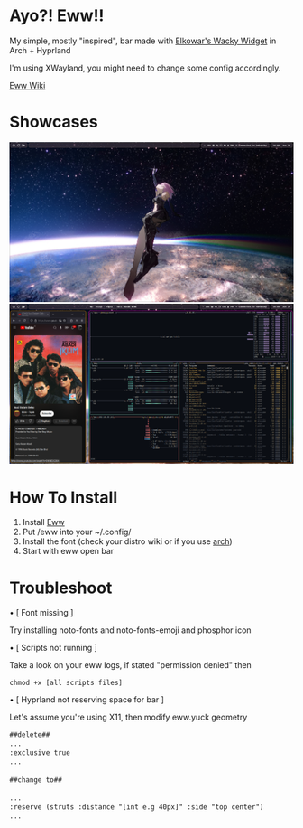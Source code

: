 # Ayo?! Eww!!

My simple, mostly "inspired", bar made with [Elkowar's Wacky Widget](https://github.com/elkowar/eww/) in Arch + Hyprland

I'm using XWayland, you might need to change some config accordingly.

[Eww Wiki](https://elkowar.github.io/eww/)

# Showcases
<img src="picture.png">
<img src="showcase.png">

# How To Install

  1. Install [Eww](https://github.com/elkowar/eww/)
  2. Put /eww into your ~/.config/
  3. Install the font (check your distro wiki or if you use [arch](https://wiki.archlinux.org/title/Fonts#Manual_installation))
  4. Start with eww open bar

# Troubleshoot

• [ Font missing ]

Try installing noto-fonts and noto-fonts-emoji and phosphor icon

• [ Scripts not running ]

Take a look on your eww logs, if stated "permission denied" then
```
chmod +x [all scripts files]
```

• [ Hyprland not reserving space for bar ]

Let's assume you're using X11, then modify eww.yuck geometry
```
##delete##
...
:exclusive true
...

##change to##

...
:reserve (struts :distance "[int e.g 40px]" :side "top center")
...
```
